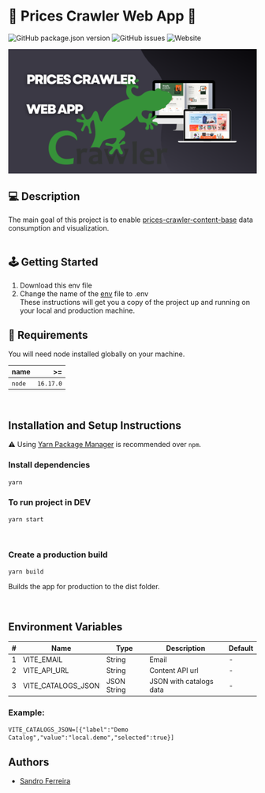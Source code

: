 # 🦎 Prices Crawler Web App 🦎

![GitHub package.json version](https://img.shields.io/github/package-json/v/prices-crawler/web-app)
![GitHub issues](https://img.shields.io/github/issues/prices-crawler/web-app)
![Website](https://img.shields.io/website?url=https%3A%2F%2Fprices-crawler-web-app.vercel.app%2F)

[![Prices Crawler Banner](https://github.com/CarlosJunioor/web-app/blob/main/Prices%20crawler%20web%20app.png?raw=true)](https://prices-crawler-web-app.vercel.app/)
## 💻 Description

The main goal of this project is to enable [prices-crawler-content-base](https://github.com/prices-crawler/content-base) data consumption and visualization.
<br><br>

## 🕹️ Getting Started

1. Download this env file
2. Change the name of the [env](https://github.com/CarlosJunioor/web-app/blob/main/env) file to .env <br>
These instructions will get you a copy of the project up and running on your local and production machine.

## 📁 Requirements

You will need node installed globally on your machine.

| name   |        >= |
| :----- | --------: |
| `node` | `16.17.0` |

<br>

## Installation and Setup Instructions

⚠️ Using [Yarn Package Manager](https://yarnpkg.com) is recommended over `npm`.

### Install dependencies

```shell
yarn
```

### To run project in DEV

```shell
yarn start
```
<br>

### Create a production build

```shell
yarn build
```

Builds the app for production to the dist folder.

<br>

## Environment Variables

| #   | Name               | Type        | Description             | Default |
| --- | ------------------ | ----------- | ----------------------- | ------- |
| 1   | VITE_EMAIL         | String      | Email                   | -       |
| 2   | VITE_API_URL       | String      | Content API url         | -       |
| 3   | VITE_CATALOGS_JSON | JSON String | JSON with catalogs data | -       |

### Example:

```
VITE_CATALOGS_JSON=[{"label":"Demo Catalog","value":"local.demo","selected":true}]
```

## Authors
- [Sandro Ferreira](https://github.com/scafer)

